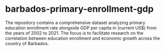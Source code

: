 # barbados-primary-enrollment-gdp
The repository contains a comprehensive dataset analyzing primary education enrollment rate alongside GDP per capita in (current US$) from the years of 2002 to 2021. The focus is to facilitate research on the correlation between education enrollment and economic growth across the country of Barbados.
